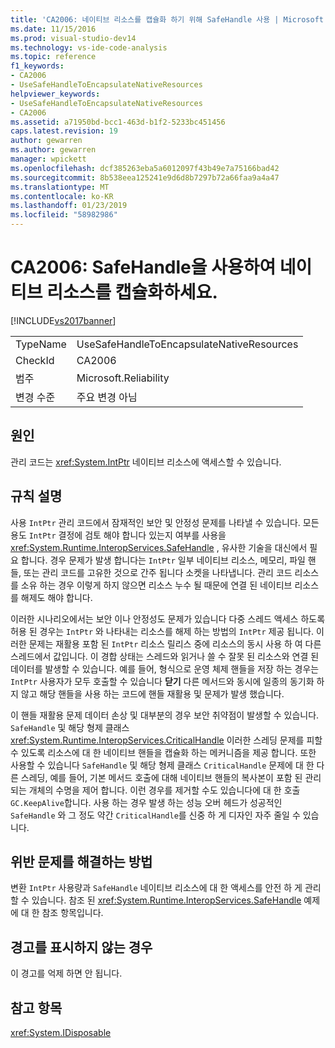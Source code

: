 ```yaml
---
title: 'CA2006: 네이티브 리소스를 캡슐화 하기 위해 SafeHandle 사용 | Microsoft Docs'
ms.date: 11/15/2016
ms.prod: visual-studio-dev14
ms.technology: vs-ide-code-analysis
ms.topic: reference
f1_keywords:
- CA2006
- UseSafeHandleToEncapsulateNativeResources
helpviewer_keywords:
- UseSafeHandleToEncapsulateNativeResources
- CA2006
ms.assetid: a71950bd-bcc1-463d-b1f2-5233bc451456
caps.latest.revision: 19
author: gewarren
ms.author: gewarren
manager: wpickett
ms.openlocfilehash: dcf385263eba5a6012097f43b49e7a75166bad42
ms.sourcegitcommit: 8b538eea125241e9d6d8b7297b72a66faa9a4a47
ms.translationtype: MT
ms.contentlocale: ko-KR
ms.lasthandoff: 01/23/2019
ms.locfileid: "58982986"
---
```

# <a name="ca2006-use-safehandle-to-encapsulate-native-resources"></a>CA2006: SafeHandle을 사용하여 네이티브 리소스를 캡슐화하세요.
[!INCLUDE[vs2017banner](../includes/vs2017banner.md)]

|||
|-|-|
|TypeName|UseSafeHandleToEncapsulateNativeResources|
|CheckId|CA2006|
|범주|Microsoft.Reliability|
|변경 수준|주요 변경 아님|

## <a name="cause"></a>원인
 관리 코드는 <xref:System.IntPtr> 네이티브 리소스에 액세스할 수 있습니다.

## <a name="rule-description"></a>규칙 설명
 사용 `IntPtr` 관리 코드에서 잠재적인 보안 및 안정성 문제를 나타낼 수 있습니다. 모든 용도 `IntPtr` 결정에 검토 해야 합니다 있는지 여부를 사용을 <xref:System.Runtime.InteropServices.SafeHandle> , 유사한 기술을 대신에서 필요 합니다. 경우 문제가 발생 합니다는 `IntPtr` 일부 네이티브 리소스, 메모리, 파일 핸들, 또는 관리 코드를 고유한 것으로 간주 됩니다 소켓을 나타냅니다. 관리 코드 리소스를 소유 하는 경우 이렇게 하지 않으면 리소스 누수 될 때문에 연결 된 네이티브 리소스를 해제도 해야 합니다.

 이러한 시나리오에서는 보안 이나 안정성도 문제가 있습니다 다중 스레드 액세스 하도록 허용 된 경우는 `IntPtr` 와 나타내는 리소스를 해제 하는 방법의 `IntPtr` 제공 됩니다. 이러한 문제는 재활용 포함 된 `IntPtr` 리소스 릴리스 중에 리소스의 동시 사용 하 여 다른 스레드에서 값입니다. 이 경합 상태는 스레드와 읽거나 쓸 수 잘못 된 리소스와 연결 된 데이터를 발생할 수 있습니다. 예를 들어, 형식으로 운영 체제 핸들을 저장 하는 경우는 `IntPtr` 사용자가 모두 호출할 수 있습니다 **닫기** 다른 메서드와 동시에 일종의 동기화 하지 않고 해당 핸들을 사용 하는 코드에 핸들 재활용 및 문제가 발생 했습니다.

 이 핸들 재활용 문제 데이터 손상 및 대부분의 경우 보안 취약점이 발생할 수 있습니다. `SafeHandle` 및 해당 형제 클래스 <xref:System.Runtime.InteropServices.CriticalHandle> 이러한 스레딩 문제를 피할 수 있도록 리소스에 대 한 네이티브 핸들을 캡슐화 하는 메커니즘을 제공 합니다. 또한 사용할 수 있습니다 `SafeHandle` 및 해당 형제 클래스 `CriticalHandle` 문제에 대 한 다른 스레딩, 예를 들어, 기본 메서드 호출에 대해 네이티브 핸들의 복사본이 포함 된 관리 되는 개체의 수명을 제어 합니다. 이런 경우를 제거할 수도 있습니다에 대 한 호출 `GC.KeepAlive`합니다. 사용 하는 경우 발생 하는 성능 오버 헤드가 성공적인 `SafeHandle` 와 그 정도 약간 `CriticalHandle`를 신중 하 게 디자인 자주 줄일 수 있습니다.

## <a name="how-to-fix-violations"></a>위반 문제를 해결하는 방법
 변환 `IntPtr` 사용량과 `SafeHandle` 네이티브 리소스에 대 한 액세스를 안전 하 게 관리할 수 있습니다. 참조 된 <xref:System.Runtime.InteropServices.SafeHandle> 예제에 대 한 참조 항목입니다.

## <a name="when-to-suppress-warnings"></a>경고를 표시하지 않는 경우
 이 경고를 억제 하면 안 됩니다.

## <a name="see-also"></a>참고 항목
 <xref:System.IDisposable>
